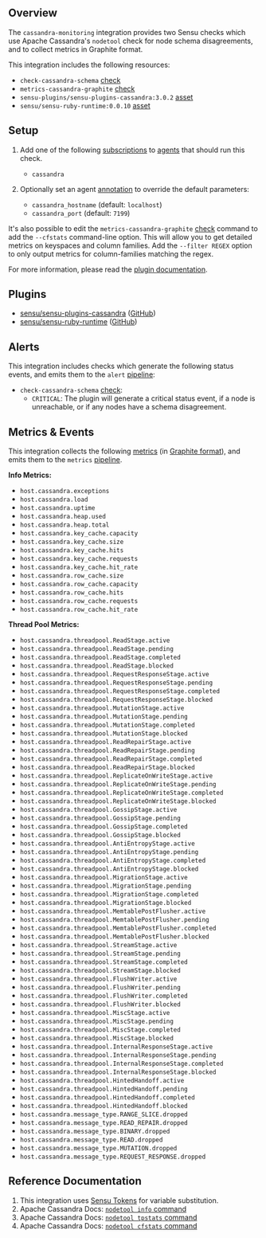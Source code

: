 ## Overview

The `cassandra-monitoring` integration provides two Sensu checks which use Apache Cassandra's `nodetool` check for node schema disagreements, and to collect metrics in Graphite format.

This integration includes the following resources:

* `check-cassandra-schema` [check]
* `metrics-cassandra-graphite` [check]
* `sensu-plugins/sensu-plugins-cassandra:3.0.2` [asset]
* `sensu/sensu-ruby-runtime:0.0.10` [asset]

<!-- ## Dashboards -->

<!-- List of supported dashboards w/ screenshots (supports png, jpeg, and gif images; relative paths only; e.g. `![](img/dashboard-1.png)` )-->

<!-- This integration is compatible with the [{{dashboard_name}}][{{dashboard_link}}] (included w/ [Sensu Plus][sensu-plus]).

![](img/dashboard.png) -->

## Setup

1. Add one of the following [subscriptions] to [agents] that should run this check.

   * `cassandra`

2. Optionally set an agent [annotation] to override the default parameters:
   * `cassandra_hostname` (default: `localhost`)
   * `cassandra_port` (default: `7199`)

It's also possible to edit the `metrics-cassandra-graphite` [check] command to add the `--cfstats` command-line option. This will allow you to get detailed metrics on keyspaces and column families. Add the `--filter REGEX` option to only output metrics for column-families matching the regex.

For more information, please read the [plugin documentation](sensu-plugins-cassandra-github).

## Plugins

* [sensu/sensu-plugins-cassandra][sensu-plugins-cassandra-bonsai] ([GitHub][sensu-plugins-cassandra-github])
* [sensu/sensu-ruby-runtime][sensu-ruby-runtime-bonsai] ([GitHub][sensu-ruby-runtime-github])

## Alerts

This integration includes checks which generate the following status events, and emits them to the `alert` [pipeline]:

* `check-cassandra-schema` [check]:
  * `CRITICAL`: The plugin will generate a critical status event, if a node is unreachable, or if any nodes have a schema disagreement.

## Metrics & Events

This integration collects the following [metrics] (in [Graphite format][graphite-format]), and emits them to the `metrics` [pipeline].

**Info Metrics:**

* `host.cassandra.exceptions`
* `host.cassandra.load`
* `host.cassandra.uptime`
* `host.cassandra.heap.used`
* `host.cassandra.heap.total`
* `host.cassandra.key_cache.capacity`
* `host.cassandra.key_cache.size`
* `host.cassandra.key_cache.hits`
* `host.cassandra.key_cache.requests`
* `host.cassandra.key_cache.hit_rate`
* `host.cassandra.row_cache.size`
* `host.cassandra.row_cache.capacity`
* `host.cassandra.row_cache.hits`
* `host.cassandra.row_cache.requests`
* `host.cassandra.row_cache.hit_rate`

**Thread Pool Metrics:**

* `host.cassandra.threadpool.ReadStage.active`
* `host.cassandra.threadpool.ReadStage.pending`
* `host.cassandra.threadpool.ReadStage.completed`
* `host.cassandra.threadpool.ReadStage.blocked`
* `host.cassandra.threadpool.RequestResponseStage.active`
* `host.cassandra.threadpool.RequestResponseStage.pending`
* `host.cassandra.threadpool.RequestResponseStage.completed`
* `host.cassandra.threadpool.RequestResponseStage.blocked`
* `host.cassandra.threadpool.MutationStage.active`
* `host.cassandra.threadpool.MutationStage.pending`
* `host.cassandra.threadpool.MutationStage.completed`
* `host.cassandra.threadpool.MutationStage.blocked`
* `host.cassandra.threadpool.ReadRepairStage.active`
* `host.cassandra.threadpool.ReadRepairStage.pending`
* `host.cassandra.threadpool.ReadRepairStage.completed`
* `host.cassandra.threadpool.ReadRepairStage.blocked`
* `host.cassandra.threadpool.ReplicateOnWriteStage.active`
* `host.cassandra.threadpool.ReplicateOnWriteStage.pending`
* `host.cassandra.threadpool.ReplicateOnWriteStage.completed`
* `host.cassandra.threadpool.ReplicateOnWriteStage.blocked`
* `host.cassandra.threadpool.GossipStage.active`
* `host.cassandra.threadpool.GossipStage.pending`
* `host.cassandra.threadpool.GossipStage.completed`
* `host.cassandra.threadpool.GossipStage.blocked`
* `host.cassandra.threadpool.AntiEntropyStage.active`
* `host.cassandra.threadpool.AntiEntropyStage.pending`
* `host.cassandra.threadpool.AntiEntropyStage.completed`
* `host.cassandra.threadpool.AntiEntropyStage.blocked`
* `host.cassandra.threadpool.MigrationStage.active`
* `host.cassandra.threadpool.MigrationStage.pending`
* `host.cassandra.threadpool.MigrationStage.completed`
* `host.cassandra.threadpool.MigrationStage.blocked`
* `host.cassandra.threadpool.MemtablePostFlusher.active`
* `host.cassandra.threadpool.MemtablePostFlusher.pending`
* `host.cassandra.threadpool.MemtablePostFlusher.completed`
* `host.cassandra.threadpool.MemtablePostFlusher.blocked`
* `host.cassandra.threadpool.StreamStage.active`
* `host.cassandra.threadpool.StreamStage.pending`
* `host.cassandra.threadpool.StreamStage.completed`
* `host.cassandra.threadpool.StreamStage.blocked`
* `host.cassandra.threadpool.FlushWriter.active`
* `host.cassandra.threadpool.FlushWriter.pending`
* `host.cassandra.threadpool.FlushWriter.completed`
* `host.cassandra.threadpool.FlushWriter.blocked`
* `host.cassandra.threadpool.MiscStage.active`
* `host.cassandra.threadpool.MiscStage.pending`
* `host.cassandra.threadpool.MiscStage.completed`
* `host.cassandra.threadpool.MiscStage.blocked`
* `host.cassandra.threadpool.InternalResponseStage.active`
* `host.cassandra.threadpool.InternalResponseStage.pending`
* `host.cassandra.threadpool.InternalResponseStage.completed`
* `host.cassandra.threadpool.InternalResponseStage.blocked`
* `host.cassandra.threadpool.HintedHandoff.active`
* `host.cassandra.threadpool.HintedHandoff.pending`
* `host.cassandra.threadpool.HintedHandoff.completed`
* `host.cassandra.threadpool.HintedHandoff.blocked`
* `host.cassandra.message_type.RANGE_SLICE.dropped`
* `host.cassandra.message_type.READ_REPAIR.dropped`
* `host.cassandra.message_type.BINARY.dropped`
* `host.cassandra.message_type.READ.dropped`
* `host.cassandra.message_type.MUTATION.dropped`
* `host.cassandra.message_type.REQUEST_RESPONSE.dropped`

## Reference Documentation

1. This integration uses [Sensu Tokens][tokens] for variable substitution.
2. Apache Cassandra Docs: [`nodetool info` command](https://docs.datastax.com/en/cassandra-oss/3.0/cassandra/tools/toolsInfo.html)
3. Apache Cassandra Docs: [`nodetool tpstats` command](https://docs.datastax.com/en/cassandra-oss/3.0/cassandra/tools/toolsTPstats.html)
4. Apache Cassandra Docs: [`nodetool cfstats` command](https://docs.datastax.com/en/cassandra-oss/2.1/cassandra/tools/toolsCFstats.html)


<!-- Links -->
[check]: https://docs.sensu.io/sensu-go/latest/observability-pipeline/observe-schedule/checks/
[asset]: https://docs.sensu.io/sensu-go/latest/plugins/assets/
[subscription]: https://docs.sensu.io/sensu-go/latest/observability-pipeline/observe-schedule/subscriptions/
[subscriptions]: https://docs.sensu.io/sensu-go/latest/observability-pipeline/observe-schedule/subscriptions/
[agents]: https://docs.sensu.io/sensu-go/latest/observability-pipeline/observe-schedule/agent/
[annotation]: https://docs.sensu.io/sensu-go/latest/observability-pipeline/observe-schedule/agent/#general-configuration-flags
[plugins]: https://docs.sensu.io/sensu-go/latest/plugins/
[metrics]: https://docs.sensu.io/sensu-go/latest/observability-pipeline/observe-schedule/metrics/
[handler]: https://docs.sensu.io/sensu-go/latest/observability-pipeline/observe-process/handlers/
[pipeline]: https://docs.sensu.io/sensu-go/latest/observability-pipeline/observe-process/pipelines/
[tokens]: https://docs.sensu.io/sensu-go/latest/observability-pipeline/observe-schedule/tokens/
[sensu-plus]: https://sensu.io/features/analytics
<!-- [{{dashboard-link}}]: # -->
[sensu-plugins-cassandra-bonsai]: https://bonsai.sensu.io/assets/sensu-plugins/sensu-plugins-cassandra
[sensu-plugins-cassandra-github]: https://github.com/sensu-plugins/sensu-plugins-cassandra
[sensu-ruby-runtime-bonsai]: https://bonsai.sensu.io/assets/sensu/sensu-ruby-runtime
[sensu-ruby-runtime-github]: https://github.com/sensu/sensu-ruby-runtime
[graphite-format]: https://graphite.readthedocs.io/en/latest/feeding-carbon.html#the-plaintext-protocol
